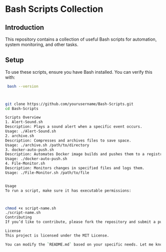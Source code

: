 # Bash Scripts Collection

## Introduction
This repository contains a collection of useful Bash scripts for automation, system monitoring, and other tasks.

## Setup
To use these scripts, ensure you have Bash installed. You can verify this with:

```bash
 bash --version



git clone https://github.com/yourusername/Bash-Scripts.git
cd Bash-Scripts

Scripts Overview
1. Alert-Sound.sh
Description: Plays a sound alert when a specific event occurs.
Usage: ./Alert-Sound.sh
2. archive.sh
Description: Compresses and archives files to save space.
Usage: ./archive.sh /path/to/directory
3. docker-auto-push.sh
Description: Automates Docker image builds and pushes them to a registry.
Usage: ./docker-auto-push.sh
4. File-Monitor.sh
Description: Monitors changes in specified files and logs them.
Usage: ./File-Monitor.sh /path/to/file


Usage
To run a script, make sure it has executable permissions:



chmod +x script-name.sh
./script-name.sh
Contributing
If you’d like to contribute, please fork the repository and submit a pull request with your changes.

License
This project is licensed under the MIT License.

You can modify the `README.md` based on your specific needs. Let me know if you want me to refine any section! 🚀






